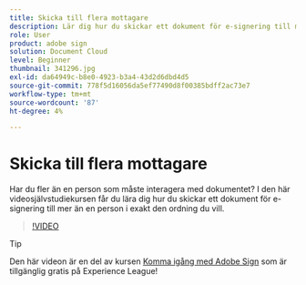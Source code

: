 ```yaml
---
title: Skicka till flera mottagare
description: Lär dig hur du skickar ett dokument för e-signering till mer än en person i exakt den ordning du vill
role: User
product: adobe sign
solution: Document Cloud
level: Beginner
thumbnail: 341296.jpg
exl-id: da64949c-b8e0-4923-b3a4-43d2d6dbd4d5
source-git-commit: 778f5d16056da5ef77490d8f00385bdff2ac73e7
workflow-type: tm+mt
source-wordcount: '87'
ht-degree: 4%

---
```


# Skicka till flera mottagare

Har du fler än en person som måste interagera med dokumentet? I den här videosjälvstudiekursen får du lära dig hur du skickar ett dokument för e-signering till mer än en person i exakt den ordning du vill.

>[!VIDEO](https://video.tv.adobe.com/v/341296?hidetitle=true)

>[!TIP]
>
>Den här videon är en del av kursen [Komma igång med Adobe Sign](https://experienceleague.adobe.com/?recommended=Sign-U-1-2020.1) som är tillgänglig gratis på Experience League!

